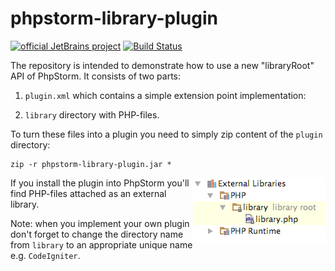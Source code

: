 # phpstorm-library-plugin

[![official JetBrains project](http://jb.gg/badges/official-flat.svg)](https://confluence.jetbrains.com/display/ALL/JetBrains+on+GitHub)
[![Build Status](https://travis-ci.org/artspb/phpstorm-library-plugin.svg?branch=master)](https://travis-ci.org/artspb/phpstorm-library-plugin)

The repository is intended to demonstrate how to use a new "libraryRoot" API of PhpStorm. It consists of two parts:

1. `plugin.xml` which contains a simple extension point implementation:

    <extensions defaultExtensionNs="com.jetbrains.php">
        <libraryRoot id="library" path="/library/" runtime="false"/>
    </extensions>

2. `library` directory with PHP-files.

To turn these files into a plugin you need to simply zip content of the `plugin` directory:

    zip -r phpstorm-library-plugin.jar *

<img src="external-libraries.png" width="212px" align="right" />
If you install the plugin into PhpStorm you'll find PHP-files attached as an external library.

Note: when you implement your own plugin don't forget to change the directory name from `library`
to an appropriate unique name e.g. `CodeIgniter`.
